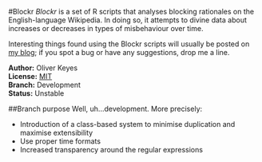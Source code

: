 #Blockr
_Blockr_ is a set of R scripts that analyses blocking rationales on the English-language Wikipedia. In doing so, it attempts to divine data about increases or decreases in types of misbehaviour over time.

Interesting things found using the Blockr scripts will usually be posted on [my blog](https://blog.ironholds.org); if you spot a bug or have any suggestions, drop me a line.

__Author:__ Oliver Keyes<br>
__License:__ [MIT](http://opensource.org/licenses/MIT)<br>
__Branch:__ Development<br>
__Status:__ Unstable

##Branch purpose
Well, uh...development. More precisely:

* Introduction of a class-based system to minimise duplication and maximise extensibility
* Use proper time formats
* Increased transparency around the regular expressions

